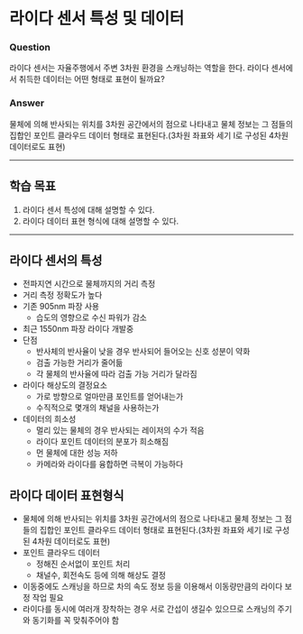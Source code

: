 # 라이다 센서 특성 및 데이터

### Question
라이다 센서는 자율주행에서 주변 3차원 환경을 스캐닝하는 역할을 한다. 라이다 센서에서 취득한 데이터는 어떤 형태로 표현이 될까요?

### Answer
물체에 의해 반사되는 위치를 3차원 공간에서의 점으로 나타내고 물체 정보는 그 점들의 집합인 포인트 클라우드 데이터 형태로 표현된다.(3차원 좌표와 세기 I로 구성된 4차원 데이터로도 표현)

---
## 학습 목표
1. 라이다 센서 특성에 대해 설명할 수 있다.
2. 라이다 데이터 표현 형식에 대해 설명할 수 있다.
---

## 라이다 센서의 특성
* 전파지연 시간으로 물체까지의 거리 측정
* 거리 측정 정확도가 높다
* 기존 905nm 파장 사용
  * 습도의 영향으로 수신 파워가 감소
* 최근 1550nm 파장 라이다 개발중
* 단점
  * 반사체의 반사율이 낮을 경우 반사되어 들어오는 신호 성분이 약화
  * 검출 가능한 거리가 줄어듦
  * 각 물체의 반사율에 따라 검출 가능 거리가 달라짐
* 라이다 해상도의 결정요소
  * 가로 방향으로 얼마만큼 포인트를 얻어내는가
  * 수직적으로 몇개의 채널을 사용하는가
* 데이터의 희소성
  * 멀리 있는 물체의 경우 반사되는 레이저의 수가 적음
  * 라이다 포인트 데이터의 분포가 희소해짐
  * 먼 물체에 대한 성능 저하
  * 카메라와 라이다를 융합하면 극복이 가능하다

## 라이다 데이터 표현형식
* 물체에 의해 반사되는 위치를 3차원 공간에서의 점으로 나타내고 물체 정보는 그 점들의 집합인 포인트 클라우드 데이터 형태로 표현된다.(3차원 좌표와 세기 I로 구성된 4차원 데이터로도 표현)
* 포인트 클라우드 데이터
  * 정해진 순서없이 포인트 처리
  * 채널수, 회전속도 등에 의해 해상도 결정
* 이동중에도 스캐닝을 하므로 차의 속도 정보 등을 이용해서 이동량만큼의 라이다 보정 작업 필요
* 라이다를 동시에 여러개 장착하는 경우 서로 간섭이 생길수 있으므로 스캐닝의 주기와 동기화를 꼭 맞춰주어야 함